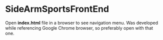 # SideArmSportsFrontEnd

Open **index.html** file in a browser to see navigation menu. Was developed while referencing Google Chrome browser, so preferably open with that one. 
